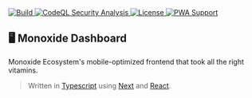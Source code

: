 <a href="https://app.netlify.com/sites/manage-monoxide/deploys">
  <img src="https://api.netlify.com/api/v1/badges/f9c4501b-bee1-4515-a2e9-ae45b375ab4e/deploy-status" alt="Build"/>
</a>
<a href="https://github.com/BMO-technocorner/monoxide-dashboard/actions/workflows/codeql-analysis.yml">
  <img src="https://img.shields.io/github/workflow/status/BMO-technocorner/monoxide-dashboard/CodeQL?label=security" alt="CodeQL Security Analysis" target="_blank" rel="noopener noreferrer">
</a>
<a href="https://github.com/BMO-technocorner/monoxide-dashboard/blob/master/LICENSE">
  <img src="https://img.shields.io/github/license/BMO-technocorner/monoxide-dashboard" alt="License" target="_blank" rel="noopener noreferrer">
</a>
<a href="https://web.dev/progressive-web-apps">
    <img alt="PWA Support" src="https://img.shields.io/badge/%20pwa-enabled-blueviolet">
</a>

## :desktop_computer: Monoxide Dashboard

Monoxide Ecosystem's mobile-optimized frontend that took all the right vitamins.

> Written in [Typescript](https://www.typescriptlang.org) using [Next](https://nextjs.org) and [React](https://reactjs.org).
